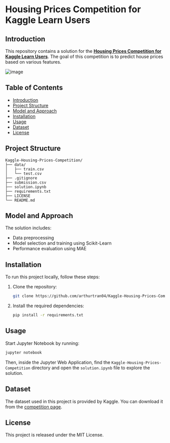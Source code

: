 # Housing Prices Competition for Kaggle Learn Users

## Introduction

This repository contains a solution for the [**Housing Prices Competition for Kaggle Learn Users**](https://www.kaggle.com/c/home-data-for-ml-course/overview). The goal of this competition is to predict house prices based on various features.

![image](https://github.com/user-attachments/assets/a1880b19-b161-43a0-9566-239512d2ef16)

## Table of Contents

- [Introduction](#introduction)
- [Project Structure](#project-structure)
- [Model and Approach](#model-and-approach)
- [Installation](#installation)
- [Usage](#usage)
- [Dataset](#dataset)
- [License](#license)

## Project Structure

```
Kaggle-Housing-Prices-Competition/
├── data/
│   ├── train.csv
│   └── test.csv
├── .gitignore
├── submission.csv
├── solution.ipynb
├── requirements.txt
├── LICENSE
└── README.md
```

## Model and Approach

The solution includes:

- Data preprocessing
- Model selection and training using Scikit-Learn
- Performance evaluation using MAE

## Installation

To run this project locally, follow these steps:

1. Clone the repository:

    ```bash
    git clone https://github.com/arthurtran04/Kaggle-Housing-Prices-Competition.git
    ```

5. Install the required dependencies:

    ```bash
    pip install -r requirements.txt
    ```

## Usage

Start Jupyter Notebook by running:

```sh
jupyter notebook
```

Then, inside the Jupyter Web Application, find the `Kaggle-Housing-Prices-Competition` directory and open the `solution.ipynb` file to explore the solution.

## Dataset

The dataset used in this project is provided by Kaggle. You can download it from the [competition page](https://www.kaggle.com/c/home-data-for-ml-course/).


## License

This project is released under the MIT License.
